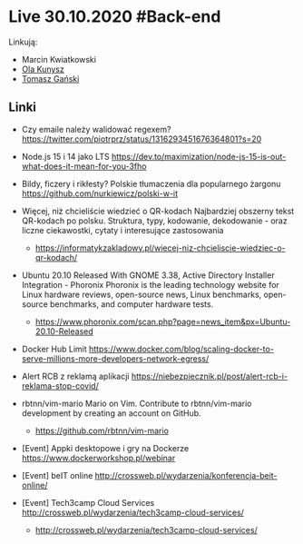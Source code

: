 # Live 30.10.2020 #Back-end

Linkują:

- Marcin Kwiatkowski
- [Ola Kunysz](https://twitter.com/olaqnysz)
- [Tomasz Gański](https://www.linkedin.com/in/tomaszganski)

## Linki

- Czy emaile należy walidować regexem?
  https://twitter.com/piotrprz/status/1316293451676364801?s=20

- Node.js 15 i 14 jako LTS
  https://dev.to/maximization/node-js-15-is-out-what-does-it-mean-for-you-3fho

- Bildy, ficzery i rikłesty? Polskie tłumaczenia dla popularnego żargonu
  https://github.com/nurkiewicz/polski-w-it

- Więcej, niż chcieliście wiedzieć o QR-kodach
  Najbardziej obszerny tekst QR-kodach po polsku. Struktura, typy, kodowanie, dekodowanie - oraz liczne ciekawostki, cytaty i interesujące zastosowania

  - https://informatykzakladowy.pl/wiecej-niz-chcieliscie-wiedziec-o-qr-kodach/

- Ubuntu 20.10 Released With GNOME 3.38, Active Directory Installer Integration - Phoronix
  Phoronix is the leading technology website for Linux hardware reviews, open-source news, Linux benchmarks, open-source benchmarks, and computer hardware tests.

  - https://www.phoronix.com/scan.php?page=news_item&px=Ubuntu-20.10-Released

- Docker Hub Limit
  https://www.docker.com/blog/scaling-docker-to-serve-millions-more-developers-network-egress/

- Alert RCB z reklamą aplikacji
  https://niebezpiecznik.pl/post/alert-rcb-i-reklama-stop-covid/

- rbtnn/vim-mario
  Mario on Vim. Contribute to rbtnn/vim-mario development by creating an account on GitHub.

  - https://github.com/rbtnn/vim-mario

- [Event] Appki desktopowe i gry na Dockerze
  https://www.dockerworkshop.pl/webinar

- [Event] beIT online
  http://crossweb.pl/wydarzenia/konferencja-beit-online/

- [Event] Tech3camp Cloud Services
  http://crossweb.pl/wydarzenia/tech3camp-cloud-services/

  - http://crossweb.pl/wydarzenia/tech3camp-cloud-services/
